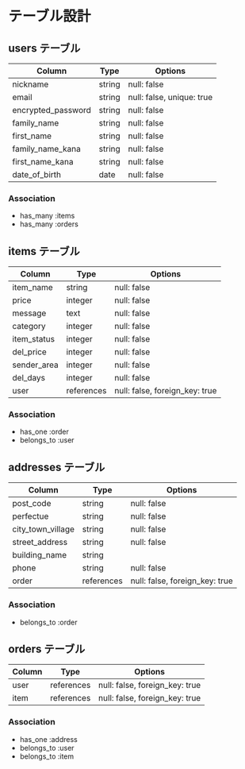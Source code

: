# テーブル設計

## users テーブル

| Column             | Type   | Options                   | 
| ------------------ | ------ | ------------------------- | 
| nickname           | string | null: false               | 
| email              | string | null: false, unique: true | 
| encrypted_password | string | null: false               | 
| family_name        | string | null: false               | 
| first_name         | string | null: false               | 
| family_name_kana   | string | null: false               | 
| first_name_kana    | string | null: false               | 
| date_of_birth      | date   | null: false               | 

### Association

- has_many :items
- has_many :orders

## items テーブル

| Column        | Type       | Options                        | 
| ------------- | ---------- | ------------------------------ | 
| item_name     | string     | null: false                    | 
| price         | integer    | null: false                    | 
| message       | text       | null: false                    | 
| category      | integer    | null: false                    |
| item_status   | integer    | null: false                    | 
| del_price     | integer    | null: false                    |
| sender_area   | integer    | null: false                    |  
| del_days      | integer    | null: false                    |  
| user          | references | null: false, foreign_key: true |  

### Association

- has_one :order
- belongs_to :user

## addresses テーブル

| Column            | Type       | Options                        | 
| ----------------- | ---------- | ------------------------------ | 
| post_code         | string     | null: false                    | 
| perfectue         | string     | null: false                    | 
| city_town_village | string     | null: false                    | 
| street_address    | string     | null: false                    | 
| building_name     | string     |                                | 
| phone             | string     | null: false                    | 
| order             | references | null: false, foreign_key: true | 

### Association

- belongs_to :order

## orders テーブル

| Column  | Type       | Options                        | 
| ------- | ---------- | ------------------------------ | 
| user    | references | null: false, foreign_key: true | 
| item    | references | null: false, foreign_key: true | 

### Association

- has_one :address
- belongs_to :user
- belongs_to :item
